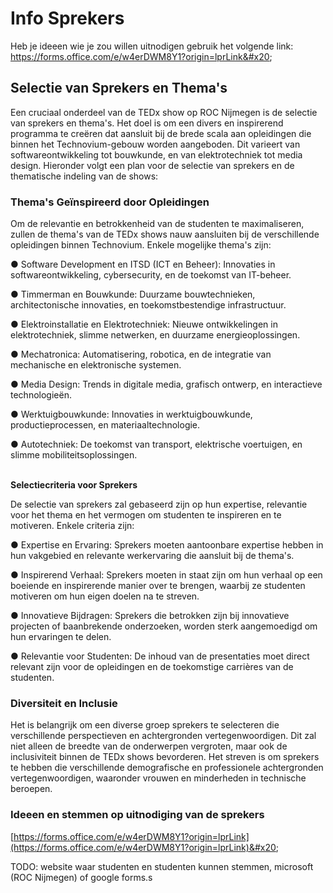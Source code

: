 # Info Sprekers

Heb je ideeen wie je zou willen uitnodigen gebruik het volgende link: https://forms.office.com/e/w4erDWM8Y1?origin=lprLink&#x20;

## Selectie van Sprekers en Thema's

Een cruciaal onderdeel van de TEDx show op ROC Nijmegen is de selectie van sprekers en thema's. Het doel is om een divers en inspirerend programma te creëren dat aansluit bij de brede scala aan opleidingen die binnen het Technovium-gebouw worden aangeboden. Dit varieert van softwareontwikkeling tot bouwkunde, en van elektrotechniek tot media design. Hieronder volgt een plan voor de selectie van sprekers en de thematische indeling van de shows:

### Thema's Geïnspireerd door Opleidingen

Om de relevantie en betrokkenheid van de studenten te maximaliseren, zullen de thema's van de TEDx shows nauw aansluiten bij de verschillende opleidingen binnen Technovium. Enkele mogelijke thema's zijn:

●      Software Development en ITSD (ICT en Beheer): Innovaties in softwareontwikkeling, cybersecurity, en de toekomst van IT-beheer.

●      Timmerman en Bouwkunde: Duurzame bouwtechnieken, architectonische innovaties, en toekomstbestendige infrastructuur.

●      Elektroinstallatie en Elektrotechniek: Nieuwe ontwikkelingen in elektrotechniek, slimme netwerken, en duurzame energieoplossingen.

●      Mechatronica: Automatisering, robotica, en de integratie van mechanische en elektronische systemen.

●      Media Design: Trends in digitale media, grafisch ontwerp, en interactieve technologieën.

●      Werktuigbouwkunde: Innovaties in werktuigbouwkunde, productieprocessen, en materiaaltechnologie.

●      Autotechniek: De toekomst van transport, elektrische voertuigen, en slimme mobiliteitsoplossingen.

\
**Selectiecriteria voor Sprekers**

De selectie van sprekers zal gebaseerd zijn op hun expertise, relevantie voor het thema en het vermogen om studenten te inspireren en te motiveren. Enkele criteria zijn:

●      Expertise en Ervaring: Sprekers moeten aantoonbare expertise hebben in hun vakgebied en relevante werkervaring die aansluit bij de thema's.

●      Inspirerend Verhaal: Sprekers moeten in staat zijn om hun verhaal op een boeiende en inspirerende manier over te brengen, waarbij ze studenten motiveren om hun eigen doelen na te streven.

●      Innovatieve Bijdragen: Sprekers die betrokken zijn bij innovatieve projecten of baanbrekende onderzoeken, worden sterk aangemoedigd om hun ervaringen te delen.

●      Relevantie voor Studenten: De inhoud van de presentaties moet direct relevant zijn voor de opleidingen en de toekomstige carrières van de studenten.

### Diversiteit en Inclusie

Het is belangrijk om een diverse groep sprekers te selecteren die verschillende perspectieven en achtergronden vertegenwoordigen. Dit zal niet alleen de breedte van de onderwerpen vergroten, maar ook de inclusiviteit binnen de TEDx shows bevorderen. Het streven is om sprekers te hebben die verschillende demografische en professionele achtergronden vertegenwoordigen, waaronder vrouwen en minderheden in technische beroepen.



### Ideeen en stemmen op uitnodiging van de sprekers

[https://forms.office.com/e/w4erDWM8Y1?origin=lprLink](https://forms.office.com/e/w4erDWM8Y1?origin=lprLink)&#x20;

TODO: website waar studenten en studenten kunnen stemmen, microsoft (ROC Nijmegen) of google forms.s

